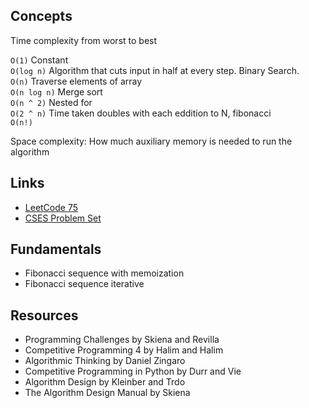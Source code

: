 ## Concepts

Time complexity from worst to best  

`O(1)` Constant   
`O(log n)` Algorithm that cuts input in half at every step. Binary Search.     
`O(n)` Traverse elements of array  
`O(n log n)` Merge sort  
`O(n ^ 2)` Nested for  
`O(2 ^ n)` Time taken doubles with each eddition to N, fibonacci  
`O(n!)`  

Space complexity: How much auxiliary memory is needed to run the algorithm  

## Links

- [LeetCode 75](https://leetcode.com/studyplan/leetcode-75/)
- [CSES Problem Set](https://cses.fi/problemset/)

## Fundamentals

- Fibonacci sequence with memoization
- Fibonacci sequence iterative

## Resources

- Programming Challenges by Skiena and Revilla
- Competitive Programming 4 by Halim and Halim
- Algorithmic Thinking by Daniel Zingaro
- Competitive Programming in Python by Durr and Vie
- Algorithm Design by Kleinber and Trdo
- The Algorithm Design Manual by Skiena